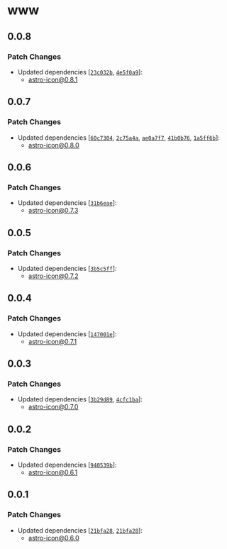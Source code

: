 # www

## 0.0.8

### Patch Changes

- Updated dependencies [[`23c032b`](https://github.com/natemoo-re/astro-icon/commit/23c032b41e462107b83c5ce1960f2c5098e2d174), [`4e5f0a9`](https://github.com/natemoo-re/astro-icon/commit/4e5f0a942af7e5515a901e91a2bcd2fc477fcd76)]:
  - astro-icon@0.8.1

## 0.0.7

### Patch Changes

- Updated dependencies [[`60c7304`](https://github.com/natemoo-re/astro-icon/commit/60c7304368a7ca88fa2190bc8bfac5e8229e0f50), [`2c75a4a`](https://github.com/natemoo-re/astro-icon/commit/2c75a4a6bc675492bee96aeac89c05f610f28831), [`ae0a7f7`](https://github.com/natemoo-re/astro-icon/commit/ae0a7f72358dee39a133663423b499e4525c06cb), [`41b0b76`](https://github.com/natemoo-re/astro-icon/commit/41b0b769a736420cbe2fe1ece44c71f16bcd0281), [`1a5ff6b`](https://github.com/natemoo-re/astro-icon/commit/1a5ff6bf59460ba1dc13b33339748c8d86891102)]:
  - astro-icon@0.8.0

## 0.0.6

### Patch Changes

- Updated dependencies [[`31b6eae`](https://github.com/natemoo-re/astro-icon/commit/31b6eaef63d229586933c5081e551c9b688360fb)]:
  - astro-icon@0.7.3

## 0.0.5

### Patch Changes

- Updated dependencies [[`3b5c5ff`](https://github.com/natemoo-re/astro-icon/commit/3b5c5ff5597678e95f0374ce2f974796af2f2e6b)]:
  - astro-icon@0.7.2

## 0.0.4

### Patch Changes

- Updated dependencies [[`147001e`](https://github.com/natemoo-re/astro-icon/commit/147001eb2db7e6cbb8d0433be56fb86f79cf3a42)]:
  - astro-icon@0.7.1

## 0.0.3

### Patch Changes

- Updated dependencies [[`3b29d89`](https://github.com/natemoo-re/astro-icon/commit/3b29d893bbb385c8e6e8fa51b421fefa17b050ac), [`4cfc1ba`](https://github.com/natemoo-re/astro-icon/commit/4cfc1badfb5978829c1dfeb5b56491238a3a8e74)]:
  - astro-icon@0.7.0

## 0.0.2

### Patch Changes

- Updated dependencies [[`940539b`](https://github.com/natemoo-re/astro-icon/commit/940539bf81ad205c9ca02082c1f5e2526570acfe)]:
  - astro-icon@0.6.1

## 0.0.1

### Patch Changes

- Updated dependencies [[`21bfa28`](https://github.com/natemoo-re/astro-icon/commit/21bfa288c6c3606f5797a22350d8018cd7589a0a), [`21bfa28`](https://github.com/natemoo-re/astro-icon/commit/21bfa288c6c3606f5797a22350d8018cd7589a0a)]:
  - astro-icon@0.6.0
